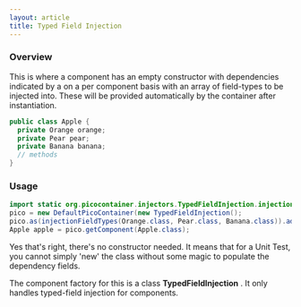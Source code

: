 ```yaml
---
layout: article
title: Typed Field Injection
---
```


### Overview

This is where a component has an empty constructor with dependencies indicated by a on a per component basis with an array of field-types to be injected into. These will be provided automatically by the container after instantiation.

```java
public class Apple {
  private Orange orange;
  private Pear pear;
  private Banana banana;
  // methods 
}
```

### Usage

```java
import static org.picocontainer.injectors.TypedFieldInjection.injectionFieldTypes;
pico = new DefaultPicoContainer(new TypedFieldInjection();
pico.as(injectionFieldTypes(Orange.class, Pear.class, Banana.class)).addComponent(Apple.class); // etc 
Apple apple = pico.getComponent(Apple.class);
```

Yes that's right, there's no constructor needed. It means that for a Unit Test, you cannot simply 'new' the class without some magic to populate the dependency fields.

The component factory for this is a class **TypedFieldInjection** . It only handles typed-field injection for components.
